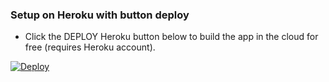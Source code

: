 
### Setup on Heroku with button deploy

- Click the DEPLOY Heroku button below to build the app in the cloud for free (requires Heroku account).

[![Deploy](https://www.herokucdn.com/deploy/button.png)](https://heroku.com/deploy)
